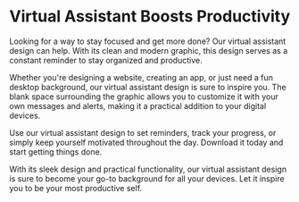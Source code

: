 <!--font:Montserrat-->

# Virtual Assistant Boosts Productivity

Looking for a way to stay focused and get more done? Our virtual assistant design can help. With its clean and modern graphic, this design serves as a constant reminder to stay organized and productive.

Whether you're designing a website, creating an app, or just need a fun desktop background, our virtual assistant design is sure to inspire you. The blank space surrounding the graphic allows you to customize it with your own messages and alerts, making it a practical addition to your digital devices.

Use our virtual assistant design to set reminders, track your progress, or simply keep yourself motivated throughout the day. Download it today and start getting things done.

With its sleek design and practical functionality, our virtual assistant design is sure to become your go-to background for all your devices. Let it inspire you to be your most productive self.

<!--

Write me markdown content of website with wallpaper:

"A wallpaper with a simple graphic of a virtual assistant or chatbot, with space for messages and alerts."

The header of the page should not be copy of the text but rather a real content of the website which is using this wallpaper.


---


# Virtual Assistant Wallpaper

This wallpaper features a simple graphic of a virtual assistant or chatbot, with plenty of space for messages and alerts. Whether you're designing a website, creating an app, or just looking for a fun desktop background, this wallpaper is sure to inspire you.

With its clean lines and modern design, this wallpaper is perfect for anyone who wants to stay organized and on top of their tasks. The virtual assistant graphic serves as a reminder to stay focused and productive, while the blank space allows you to customize the wallpaper with your own messages and alerts.

So why not download this virtual assistant wallpaper today and start getting things done? With its sleek design and practical functionality, it's sure to become your go-to background for all your digital devices.


---


Heading should not include word "wallpaper". The website should not be about the wallpaper itself, wallpaper is just a related background, rewrite whole content.


---


# Boost Your Productivity with a Virtual Assistant

Are you looking for a way to stay organized and on top of your tasks? Look no further than our virtual assistant graphic, which serves as a constant reminder to stay focused and productive. Whether you're designing a website, creating an app, or just need a fun desktop background, this graphic is sure to inspire you.

With its clean lines and modern design, our virtual assistant graphic is perfect for anyone who wants to boost their productivity. The blank space surrounding the graphic allows you to customize it with your own messages and alerts, making it a practical addition to your digital devices.

So why not download our virtual assistant graphic today and start getting things done? With its sleek design and practical functionality, it's sure to become your go-to background for all your devices. Let our virtual assistant inspire you to be your most productive self.


---


Heading is too long, rewrite whole content.


---


# Get More Done with a Virtual Assistant Graphic

Stay organized and boost your productivity with our virtual assistant graphic. This clean and modern design serves as a constant reminder to stay focused on your tasks. Whether you're designing a website, creating an app, or just need a fun desktop background, this graphic is sure to inspire you.

The blank space surrounding the virtual assistant allows you to customize it with your own messages and alerts, making it a practical addition to your digital devices. Use it to set reminders, track your progress, or simply keep yourself motivated throughout the day.

So why not download our virtual assistant graphic today and start getting things done? With its sleek design and practical functionality, it's sure to become your go-to background for all your devices. Let our virtual assistant inspire you to be your most productive self.


---


Heading is too long, rewrite whole content.


---


# Boost Your Productivity with a Virtual Assistant Design

Looking for a way to stay focused and get more done? Our virtual assistant design can help. With its clean and modern graphic, this design serves as a constant reminder to stay organized and productive.

Whether you're designing a website, creating an app, or just need a fun desktop background, our virtual assistant design is sure to inspire you. The blank space surrounding the graphic allows you to customize it with your own messages and alerts, making it a practical addition to your digital devices.

Use our virtual assistant design to set reminders, track your progress, or simply keep yourself motivated throughout the day. Download it today and start getting things done.

With its sleek design and practical functionality, our virtual assistant design is sure to become your go-to background for all your devices. Let it inspire you to be your most productive self.


---


Write me a Google font which is best fitting for the website.

Pick from the list:
- Poppins
- Roboto
- Orbitron
- Montserrat
- Alegreya
- Open Sans
- IBM Plex Sans
- Dancing Script
- Great Vibes
- Inter
- Playfair Display
- Exo 2
- Lobster
- Barlow Condensed
- Futura
- Lato
- Raleway


Write just the font name nothing else.


---


I recommend using "Montserrat" for your website.

-->
